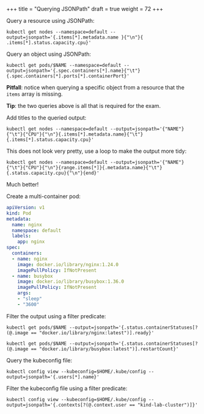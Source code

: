 +++
title = "Querying JSONPath"
draft = true
weight = 72
+++

Query a resource using JSONPath:

```shell
kubectl get nodes --namespace=default --output=jsonpath='{.items[*].metadata.name }{"\n"}{ .items[*].status.capacity.cpu}'
```

Query an object using JSONPath:

```shell
kubectl get pods/$NAME --namespace=default --output=jsonpath='{.spec.containers[*].name}{"\t"}{.spec.containers[*].ports[*].containerPort}'
```

**Pitfall**: notice when querying a specific object from a resource that the `items` array is missing.

**Tip**: the two queries above is all that is required for the  exam.

Add titles to the queried output:

```shell
kubectl get nodes --namespace=default --output=jsonpath='{"NAME"}{"\t"}{"CPU"}{"\n"}{.items[*].metadata.name}{"\t"}{.items[*].status.capacity.cpu}'
```

This does not look very pretty, use a loop to make the output more tidy:

```shell
kubectl get nodes --namespace=default --output=jsonpath='{"NAME"}{"\t"}{"CPU"}{"\n"}{range.items[*]}{.metadata.name}{"\t"}{.status.capacity.cpu}{"\n"}{end}'
```

Much better!

Create a multi-container pod:

```yaml
apiVersion: v1
kind: Pod
metadata:
  name: nginx
  namespace: default
  labels:
    app: nginx
spec:
  containers:
  - name: nginx
    image: docker.io/library/nginx:1.24.0
    imagePullPolicy: IfNotPresent
  - name: busybox
    image: docker.io/library/busybox:1.36.0
    imagePullPolicy: IfNotPresent
    args:
    - "sleep"
    - "3600"
```

Filter the output using a filter predicate:

```shell
kubectl get pods/$NAME --output=jsonpath='{.status.containerStatuses[?(@.image == "docker.io/library/nginx:latest")].ready}'
```

```shell
kubectl get pods/$NAME --output=jsonpath='{.status.containerStatuses[?(@.image == "docker.io/library/busybox:latest")].restartCount}'
```

Query the kubeconfig file:

```shell
kubectl config view --kubeconfig=$HOME/.kube/config --output=jsonpath='{.users[*].name}'
```

Filter the kubeconfig file using a filter predicate:

```shell
kubectl config view --kubeconfig=$HOME/.kube/config --output=jsonpath='{.contexts[?(@.context.user == "kind-lab-cluster")]}'
```
